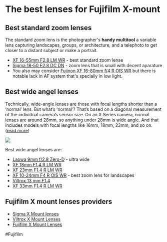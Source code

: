 # The best lenses for Fujifilm X-mount

## Best standard zoom lenses

The standard zoom lens is the photographer's **handy multitool** a variable lens capturing landscapes, groups, or architecture, and a telephoto to get closer to a distant subject or make a portrait.

- [XF 16-55mm F2.8 LM WR](https://fujifilm-x.com/global/products/lenses/xf16-55mmf28-r-lm-wr/) - best standard zoom lense
- [Sigma 18-50 F2.8 DC DN](https://www.youtube.com/watch?v=kxaDnWZjAgI) - zoom lens that is small with decent aparature
- You also may consider [Fujinon XF 16-80mm f/4 R OIS WR](https://fujifilm-x.com/global/products/lenses/xf16-80mmf4-r-ois-wr/) but there is notable lack in AF system that's specially in low light.

## Best wide angel lenses

Technically, wide-angle lenses are those with focal lengths shorter than a ‘normal’ lens. But what’s ‘normal’? That’s based on a diagonal measurement of the individual camera’s sensor size. On an X Series camera, normal lenses are around 28mm, so anything under 28mm is wide
angle. And that includes models with focal lengths like 16mm, 18mm, 23mm, and so on. ([read more](https://fujifilm-x.com/en-us/exposure-center/which-wide-angle-lens-for-landscapes/))

![](http://ozzyczech.cz/i/focal-length.jpg)

Best wide angel lenses are:

- [Laowa 9mm f/2.8 Zero-D](https://www.venuslens.net/product/9mm/) - ultra wide
- [XF 18mm F1.4 R LM WR](https://fujifilm-x.com/global/products/lenses/xf18mmf14-r-lm-wr/)
- [XF 23mm F1.4 R LM WR](https://fujifilm-x.com/global/products/lenses/xf23mmf14-r-lm-wr/)
- [XF 10-24mm F4 R OIS WR](https://fujifilm-x.com/global/products/lenses/xf10-24mmf4-r-ois-wr/) - best zoom lens for landscapes
- [Viltrox 13 mm F1.4](https://viltroxstore.com/products/13mm-f14-af-lens-for-fujifilm-x-mount-camera-models)
- [XF 33mm F1.4 R LM WR](https://fujifilm-x.com/global/products/lenses/xf33mmf14-r-lm-wr/)

## Fujifilm X mount lenses providers

- [Sigma X Mount lenses](https://www.sigma-global.com/en/magazine/m_series/others-lenses/fujifilm-x-mount/sigma_xmount_lenses/)
- [Viltrox X Mount Lenses](https://viltroxstore.com/collections/all/x-mount)
- [Fujifilm X Mount Lenses](https://fujifilm-x.com/global/products/lenses/)

#Fujifilm  